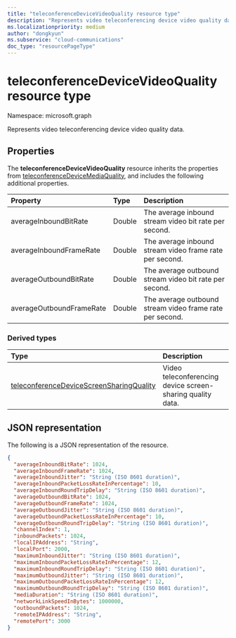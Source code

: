 ```yaml
---
title: "teleconferenceDeviceVideoQuality resource type"
description: "Represents video teleconferencing device video quality data."
ms.localizationpriority: medium
author: "dongkyun"
ms.subservice: "cloud-communications"
doc_type: "resourcePageType"
---
```


# teleconferenceDeviceVideoQuality resource type

Namespace: microsoft.graph

Represents video teleconferencing device video quality data.

## Properties

The **teleconferenceDeviceVideoQuality** resource inherits the properties from [teleconferenceDeviceMediaQuality](teleconferencedevicemediaquality.md), and includes the following additional properties.

| Property     | Type        | Description |
|:-------------|:------------|:------------|
|averageInboundBitRate|Double|The average inbound stream video bit rate per second.|
|averageInboundFrameRate|Double|The average inbound stream video frame rate per second.|
|averageOutboundBitRate|Double|The average outbound stream video bit rate per second.|
|averageOutboundFrameRate|Double|The average outbound stream video frame rate per second.|

### Derived types

| Type                                                 | Description                                                         |
|:-----------------------------------------------------|:--------------------------------------------------------------------|
| [teleconferenceDeviceScreenSharingQuality](teleconferencedevicescreensharingquality.md)    | Video teleconferencing device screen-sharing quality data. |

## JSON representation

The following is a JSON representation of the resource.

<!-- {
  "blockType": "resource",
  "optionalProperties": [

  ],
  "@odata.type": "microsoft.graph.teleconferenceDeviceVideoQuality",
  "baseType": "microsoft.graph.teleconferenceDeviceMediaQuality"
}-->

```json
{
  "averageInboundBitRate": 1024,
  "averageInboundFrameRate": 1024,
  "averageInboundJitter": "String (ISO 8601 duration)",
  "averageInboundPacketLossRateInPercentage": 10,
  "averageInboundRoundTripDelay": "String (ISO 8601 duration)",
  "averageOutboundBitRate": 1024,
  "averageOutboundFrameRate": 1024,
  "averageOutboundJitter": "String (ISO 8601 duration)",
  "averageOutboundPacketLossRateInPercentage": 10,
  "averageOutboundRoundTripDelay": "String (ISO 8601 duration)",
  "channelIndex": 1,
  "inboundPackets": 1024,
  "localIPAddress": "String",
  "localPort": 2000,
  "maximumInboundJitter": "String (ISO 8601 duration)",
  "maximumInboundPacketLossRateInPercentage": 12,
  "maximumInboundRoundTripDelay": "String (ISO 8601 duration)",
  "maximumOutboundJitter": "String (ISO 8601 duration)",
  "maximumOutboundPacketLossRateInPercentage": 12,
  "maximumOutboundRoundTripDelay": "String (ISO 8601 duration)",
  "mediaDuration": "String (ISO 8601 duration)",
  "networkLinkSpeedInBytes": 1000000,
  "outboundPackets": 1024,
  "remoteIPAddress": "String",
  "remotePort": 3000
}
```

<!-- uuid: 16cd6b66-4b1a-43a1-adaf-3a886856ed98
2019-02-04 14:57:30 UTC -->
<!-- {
  "type": "#page.annotation",
  "description": "teleconferenceDeviceVideoQuality resource",
  "keywords": "",
  "section": "documentation",
  "tocPath": ""
}-->

